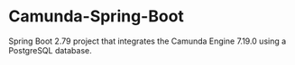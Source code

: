# Camunda-Spring-Boot
Spring Boot 2.79 project that integrates the Camunda Engine 7.19.0 using a PostgreSQL database.
